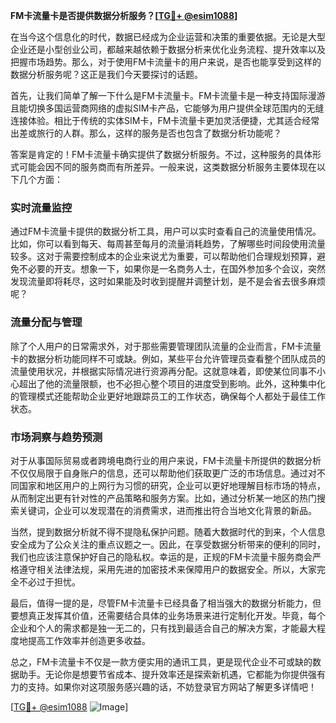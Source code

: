 **FM卡流量卡是否提供数据分析服务？[[TG💪+ @esim1088](https://t.me/s/esim1088)]**

在当今这个信息化的时代，数据已经成为企业运营和决策的重要依据。无论是大型企业还是小型创业公司，都越来越依赖于数据分析来优化业务流程、提升效率以及把握市场趋势。那么，对于使用FM卡流量卡的用户来说，是否也能享受到这样的数据分析服务呢？这正是我们今天要探讨的话题。

首先，让我们简单了解一下什么是FM卡流量卡。FM卡流量卡是一种支持国际漫游且能切换多国运营商网络的虚拟SIM卡产品，它能够为用户提供全球范围内的无缝连接体验。相比于传统的实体SIM卡，FM卡流量卡更加灵活便捷，尤其适合经常出差或旅行的人群。那么，这样的服务是否也包含了数据分析功能呢？

答案是肯定的！FM卡流量卡确实提供了数据分析服务。不过，这种服务的具体形式可能会因不同的服务商而有所差异。一般来说，这类数据分析服务主要体现在以下几个方面：

### 实时流量监控

通过FM卡流量卡提供的数据分析工具，用户可以实时查看自己的流量使用情况。比如，你可以看到每天、每周甚至每月的流量消耗趋势，了解哪些时间段使用流量较多。这对于需要控制成本的企业来说尤为重要，可以帮助他们合理规划预算，避免不必要的开支。想象一下，如果你是一名商务人士，在国外参加多个会议，突然发现流量即将耗尽，这时如果能及时收到提醒并调整计划，是不是会省去很多麻烦呢？

### 流量分配与管理

除了个人用户的日常需求外，对于那些需要管理团队流量的企业而言，FM卡流量卡的数据分析功能同样不可或缺。例如，某些平台允许管理员查看整个团队成员的流量使用状况，并根据实际情况进行资源再分配。这就意味着，即使某位同事不小心超出了他的流量限额，也不必担心整个项目的进度受到影响。此外，这种集中化的管理模式还能帮助企业更好地跟踪员工的工作状态，确保每个人都处于最佳工作状态。

### 市场洞察与趋势预测

对于从事国际贸易或者跨境电商行业的用户来说，FM卡流量卡所提供的数据分析不仅仅局限于自身账户的信息，还可以帮助他们获取更广泛的市场信息。通过对不同国家和地区用户的上网行为习惯的研究，企业可以更好地理解目标市场的特点，从而制定出更有针对性的产品策略和服务方案。比如，通过分析某一地区的热门搜索关键词，企业可以发现潜在的消费需求，进而推出符合当地文化背景的新品。

当然，提到数据分析就不得不提隐私保护问题。随着大数据时代的到来，个人信息安全成为了公众关注的重点议题之一。因此，在享受数据分析带来的便利的同时，我们也应该注意保护好自己的隐私权。幸运的是，正规的FM卡流量卡服务商会严格遵守相关法律法规，采用先进的加密技术来保障用户的数据安全。所以，大家完全不必过于担忧。

最后，值得一提的是，尽管FM卡流量卡已经具备了相当强大的数据分析能力，但要想真正发挥其价值，还需要结合具体的业务场景来进行定制化开发。毕竟，每个企业和个人的需求都是独一无二的，只有找到最适合自己的解决方案，才能最大程度地提高工作效率并创造更多收益。

总之，FM卡流量卡不仅是一款方便实用的通讯工具，更是现代企业不可或缺的数据助手。无论你是想要节省成本、提升效率还是探索新机遇，它都能为你提供强有力的支持。如果你对这项服务感兴趣的话，不妨登录官方网站了解更多详情吧！

[[TG💪+ @esim1088](https://t.me/s/esim1088) ![Image](https://i.postimg.cc/4NQfJmqS/Snipaste-2025-05-13-00-14-12.png)]